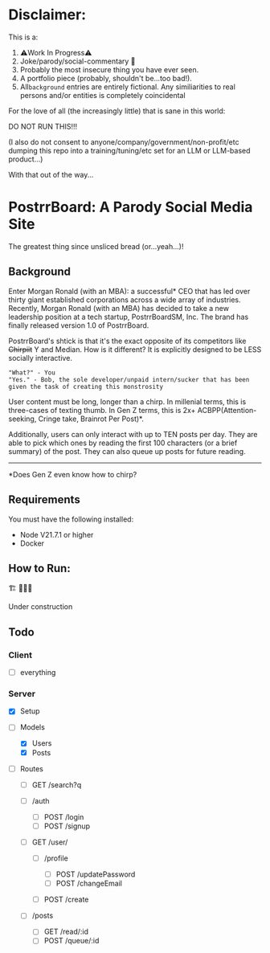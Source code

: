 # Disclaimer:

This is a:

1. ⚠️Work In Progress⚠️
2. Joke/parody/social-commentary 🤡
3. Probably the most insecure thing you have ever seen.
4. A portfolio piece (probably, shouldn't be...too bad!).
5. All`background` entries are entirely fictional. Any similiarities to real persons and/or entities is completely coincidental

For the love of all (the increasingly little) that is sane in this world:

DO NOT RUN THIS!!!

(I also do not consent to anyone/company/government/non-profit/etc dumping this repo into a training/tuning/etc set for an LLM or LLM-based product...)

With that out of the way...

# PostrrBoard: A Parody Social Media Site

The greatest thing since unsliced bread (or...yeah...)!

## Background

Enter Morgan Ronald (with an MBA): a successful* CEO that has led over thirty giant established corporations across a wide array of industries. Recently, Morgan Ronald (with an MBA) has decided to take a new leadership position at a tech startup, PostrrBoardSM, Inc. The brand has finally released version 1.0 of PostrrBoard.

PostrrBoard's shtick is that it's the exact opposite of its competitors like ~~Chirpiit~~ Y and Median. How is it different? It is explicitly designed to be LESS socially interactive.

```
"What?" - You
"Yes." - Bob, the sole developer/unpaid intern/sucker that has been given the task of creating this monstrosity
```

User content must be long, longer than a chirp. In millenial terms, this is three-cases of texting thumb. In Gen Z terms, this is 2x+ ACBPP(Attention-seeking, Cringe take, Brainrot Per Post)*.

Additionally, users can only interact with up to TEN posts per day. They are able to pick which ones by reading the first 100 characters (or a brief summary) of the post. They can also queue up posts for future reading.

---

*Does Gen Z even know how to chirp?

## Requirements

You must have the following installed:

+ Node V21.7.1 or higher
+ Docker

## How to Run:

🏗 🚧👷‍♂️

Under construction

## Todo

### Client

- [ ] everything

### Server

- [X] Setup
- [ ] Models

  - [X] Users
  - [X] Posts
- [ ] Routes

  - [ ] GET /search?q
  - [ ] /auth

    - [ ] POST /login
    - [ ] POST /signup
  - [ ] GET /user/

    - [ ] /profile

      - [ ] POST /updatePassword
      - [ ] POST /changeEmail
    - [ ] POST /create
  - [ ] /posts

    - [ ] GET /read/:id
    - [ ] POST /queue/:id
